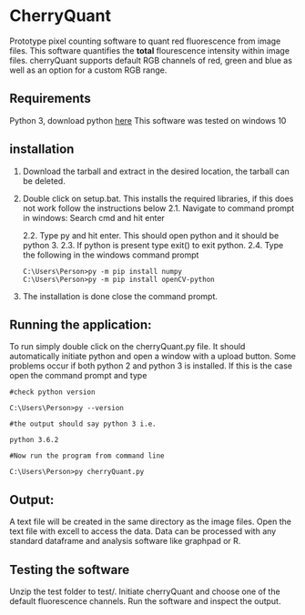 # CherryQuant

Prototype pixel counting software to quant red fluorescence from image files. This software quantifies the **total** flourescence intensity within image files. cherryQuant supports default RGB channels of red, green and blue as well as an option for a custom RGB range.

## Requirements 
Python 3, download python [here](https://www.python.org/downloads/)
 This software was tested on windows 10
 
 ## installation
 
1. Download the tarball and extract in the desired location, the tarball can be deleted. 
2. Double click on setup.bat. This installs the required libraries, if this does not work follow the instructions below
   2.1. Navigate to command prompt in windows: Search cmd and hit enter
   
   2.2. Type py and hit enter. This should open python and it should be python 3. 
   2.3. If python is present type exit() to exit python. 
   2.4. Type the following in the windows command prompt 
   ```
   C:\Users\Person>py -m pip install numpy  
   C:\Users\Person>py -m pip install openCV-python
   
   ``` 
 3. The installation is done close the command prompt. 
          
## Running the application: 

To run simply double click on the cherryQuant.py file. It should automatically initiate python and open a window with a upload button. Some problems occur if both python 2 and python 3 is installed. If this is the case open the command prompt and type 
```
#check python version

C:\Users\Person>py --version

#the output should say python 3 i.e.

python 3.6.2

#Now run the program from command line

C:\Users\Person>py cherryQuant.py

```
## Output:

A text file will be created in the same directory as the image files. Open the text file with excell to access the data. Data can be processed with any standard dataframe and analysis software like graphpad or R. 

## Testing the software

Unzip the test folder to test/. Initiate cherryQuant and choose one of the default fluorescence channels. Run the software and inspect the output. 
